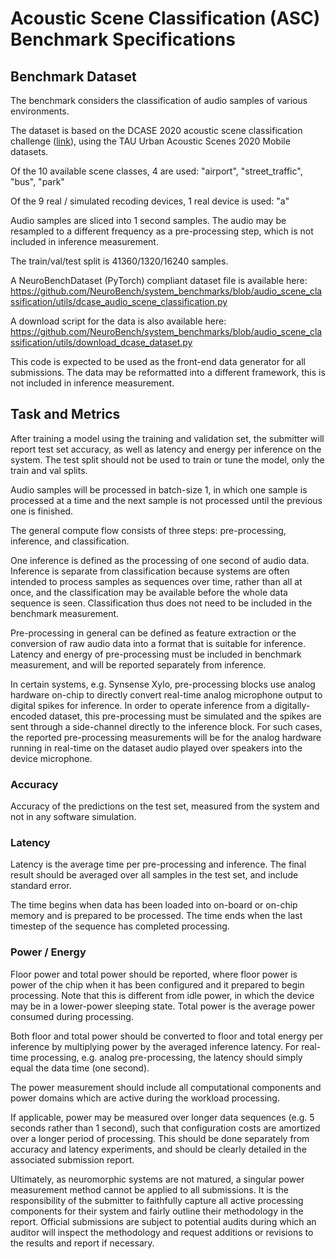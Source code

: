 # Acoustic Scene Classification (ASC) Benchmark Specifications

## Benchmark Dataset

The benchmark considers the classification of audio samples of various environments.

The dataset is based on the DCASE 2020 acoustic scene classification challenge ([link](https://dcase.community/challenge2020/task-acoustic-scene-classification)), using the TAU Urban Acoustic Scenes 2020 Mobile datasets.

Of the 10 available scene classes, 4 are used: "airport", "street_traffic", "bus", "park"

Of the 9 real / simulated recoding devices, 1 real device is used: "a"

Audio samples are sliced into 1 second samples. The audio may be resampled to a different frequency as a pre-processing step, which is not included in inference measurement.

The train/val/test split is 41360/1320/16240 samples.

A NeuroBenchDataset (PyTorch) compliant dataset file is available here: https://github.com/NeuroBench/system_benchmarks/blob/audio_scene_classification/utils/dcase_audio_scene_classification.py

A download script for the data is also available here: https://github.com/NeuroBench/system_benchmarks/blob/audio_scene_classification/utils/download_dcase_dataset.py

This code is expected to be used as the front-end data generator for all submissions. The data may be reformatted into a different framework, this is not included in inference measurement.

## Task and Metrics

After training a model using the training and validation set, the submitter will report test set accuracy, as well as latency and energy per inference on the system. The test split should not be used to train or tune the model, only the train and val splits.

Audio samples will be processed in batch-size 1, in which one sample is processed at a time and the next sample is not processed until the previous one is finished.

The general compute flow consists of three steps: pre-processing, inference, and classification. 

One inference is defined as the processing of one second of audio data. Inference is separate from classification because systems are often intended to process samples as sequences over time, rather than all at once, and the classification may be available before the whole data sequence is seen. Classification thus does not need to be included in the benchmark measurement.

Pre-processing in general can be defined as feature extraction or the conversion of raw audio data into a format that is suitable for inference. Latency and energy of pre-processing must be included in benchmark measurement, and will be reported separately from inference. 

In certain systems, e.g. Synsense Xylo, pre-processing blocks use analog hardware on-chip to directly convert real-time analog microphone output to digital spikes for inference. In order to operate inference from a digitally-encoded dataset, this pre-processing must be simulated and the spikes are sent through a side-channel directly to the inference block. For such cases, the reported pre-processing measurements will be for the analog hardware running in real-time on the dataset audio played over speakers into the device microphone.

### Accuracy

Accuracy of the predictions on the test set, measured from the system and not in any software simulation.

### Latency

Latency is the average time per pre-processing and inference. The final result should be averaged over all samples in the test set, and include standard error.

The time begins when data has been loaded into on-board or on-chip memory and is prepared to be processed. The time ends when the last timestep of the sequence has completed processing.

### Power / Energy

Floor power and total power should be reported, where floor power is power of the chip when it has been configured and it prepared to begin processing. Note that this is different from idle power, in which the device may be in a lower-power sleeping state. Total power is the average power consumed during processing.

Both floor and total power should be converted to floor and total energy per inference by multiplying power by the averaged inference latency. For real-time processing, e.g. analog pre-processing, the latency should simply equal the data time (one second).

The power measurement should include all computational components and power domains which are active during the workload processing. 

If applicable, power may be measured over longer data sequences (e.g. 5 seconds rather than 1 second), such that configuration costs are amortized over a longer period of processing. This should be done separately from accuracy and latency experiments, and should be clearly detailed in the associated submission report.

Ultimately, as neuromorphic systems are not matured, a singular power measurement method cannot be applied to all submissions. It is the responsibility of the submitter to faithfully capture all active processing components for their system and fairly outline their methodology in the report. Official submissions are subject to potential audits during which an auditor will inspect the methodology and request additions or revisions to the results and report if necessary.

